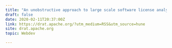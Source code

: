 ```yaml
---
title: "An unobstructive approach to large scale software license analysis"
draft: false
date: 2020-02-11T20:37:00Z
link: https://drat.apache.org/?utm_medium=RSS&utm_source=hune
site: drat.apache.org
topic: Webdev  

---
```

